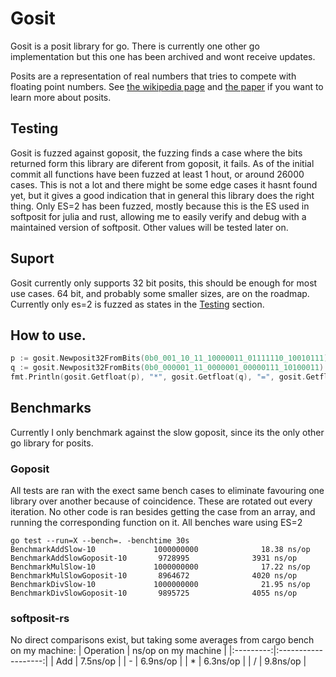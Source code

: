 # Gosit
Gosit is a posit library for go. There is currently one other go implementation but this one has been archived and wont receive updates.

Posits are a representation of real numbers that tries to compete with floating point numbers. See [the wikipedia page][positWiki] and [the paper][positPaper] if you want to learn more about posits.

## Testing
Gosit is fuzzed against goposit, the fuzzing finds a case where the bits returned form this library are diferent from goposit, it fails. As of the initial commit all functions have been fuzzed at least 1 hout, or around 26000 cases. This is not a lot and there might be some edge cases it hasnt found yet, but it gives a good indication that in general this library does the right thing. Only ES=2 has been fuzzed, mostly because this is the ES used in softposit for julia and rust, allowing me to easily verify and debug with a maintained version of softposit. Other values will be tested later on.

## Suport
Gosit currently only supports 32 bit posits, this should be enough for most use cases. 64 bit, and probably some smaller sizes, are on the roadmap.
Currently only es=2 is fuzzed as states in the [Testing](#Testing) section.

## How to use.

```go
p := gosit.Newposit32FromBits(0b0_001_10_11_10000011_01111110_10010111)
q := gosit.Newposit32FromBits(0b0_000001_11_0000001_00000111_10100011)
fmt.Println(gosit.Getfloat(p), "*", gosit.Getfloat(q), "=", gosit.Getfloat(gosit.MulPositSameES(p,q)))
```

## Benchmarks

Currently I only benchmark against the slow goposit, since its the only other go library for posits.
### Goposit

All tests are ran with the exect same bench cases to eliminate favouring one library over another because of coincidence.
These are rotated out every iteration. No other code is ran besides getting the case from an array, and running the corresponding function on it.
All benches ware using ES=2

```
go test --run=X --bench=. -benchtime 30s
BenchmarkAddSlow-10             1000000000              18.38 ns/op
BenchmarkAddSlowGoposit-10       9728995              3931 ns/op
BenchmarkMulSlow-10             1000000000              17.22 ns/op
BenchmarkMulSlowGoposit-10       8964672              4020 ns/op
BenchmarkDivSlow-10             1000000000              21.95 ns/op
BenchmarkDivSlowGoposit-10       9895725              4055 ns/op
```
### softposit-rs

No direct comparisons exist, but taking some averages from cargo bench on my machine:
| Operation | ns/op on my machine | 
|:---------:|:-------------------:|
|    Add    | 7.5ns/op            | 
|    -      | 6.9ns/op            |
|    *      | 6.3ns/op            |
|    /      | 9.8ns/op            |

[positWiki]:https://en.wikipedia.org/wiki/Unum_(number_format)#Unum_III 
[positPaper]:http://www.johngustafson.net/pdfs/BeatingFloatingPoint.pdf 